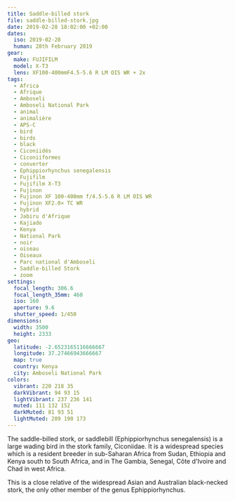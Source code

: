 ```yaml
---
title: Saddle-billed stork
file: saddle-billed-stork.jpg
date: 2019-02-28 18:02:00 +02:00
dates:
  iso: 2019-02-28
  human: 28th February 2019
gear:
  make: FUJIFILM
  model: X-T3
  lens: XF100-400mmF4.5-5.6 R LM OIS WR + 2x
tags:
  - Africa
  - Afrique
  - Amboseli
  - Amboseli National Park
  - animal
  - animalière
  - APS-C
  - bird
  - birds
  - black
  - Ciconiidés
  - Ciconiiformes
  - converter
  - Ephippiorhynchus senegalensis
  - Fujifilm
  - Fujifilm X-T3
  - Fujinon
  - Fujinon XF 100-400mm f/4.5-5.6 R LM OIS WR
  - Fujinon XF2.0× TC WR
  - hybrid
  - Jabiru d'Afrique
  - Kajiado
  - Kenya
  - National Park
  - noir
  - oiseau
  - Oiseaux
  - Parc national d'Amboseli
  - Saddle-billed Stork
  - zoom
settings:
  focal_length: 306.6
  focal_length_35mm: 460
  iso: 160
  aperture: 9.6
  shutter_speed: 1/450
dimensions:
  width: 3500
  height: 2333
geo:
  latitude: -2.6523165116666667
  longitude: 37.27466943666667
  map: true
  country: Kenya
  city: Amboseli National Park
colors:
  vibrant: 220 218 35
  darkVibrant: 94 93 15
  lightVibrant: 237 236 141
  muted: 111 132 152
  darkMuted: 81 93 51
  lightMuted: 209 190 173
---
```


The saddle-billed stork, or saddlebill (Ephippiorhynchus senegalensis) is a large wading bird in the stork family, Ciconiidae. It is a widespread species which is a resident breeder in sub-Saharan Africa from Sudan, Ethiopia and Kenya south to South Africa, and in The Gambia, Senegal, Côte d'Ivoire and Chad in west Africa.

This is a close relative of the widespread Asian and Australian black-necked stork, the only other member of the genus Ephippiorhynchus.
